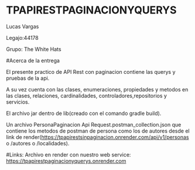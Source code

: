 # TPAPIRESTPAGINACIONYQUERYS

Lucas Vargas 

Legajo:44178

Grupo: The White Hats


#Acerca de la entrega

El presente practico de API Rest con paginacion contiene las querys y pruebas de la api.

A su vez cuenta con las clases, enumeraciones, propiedades y metodos en las clases, relaciones, cardinalidades, controladores,repositorios y servicios.

El archivo jar dentro de lib(creado con el comando gradle build).

Un archivo PersonaPaginacion Api Request.postman_collection.json que contiene los metodos de postman  de persona como los de autores desde el link de render(https://tpapirestsinpaginacion.onrender.com/api/v1/personas o /autores o /localidades).

#Links:
Archivo en  render con nuestro web service: https://tpapirestpaginacionyquerys.onrender.com
